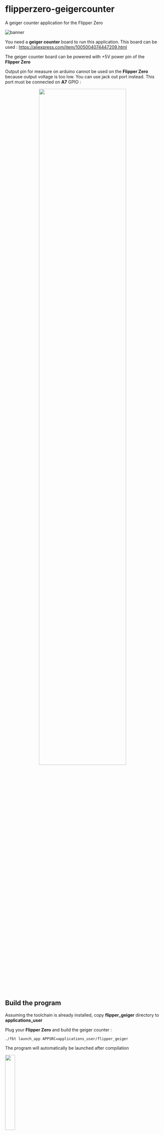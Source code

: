 # flipperzero-geigercounter
A geiger counter application for the Flipper Zero

![banner](https://github.com/nmrr/flipperzero-geigercounter/blob/main/img/logo.jpg)

You need a **geiger counter** board to run this application. This board can be used : https://aliexpress.com/item/1005004074447209.html

The geiger counter board can be powered with +5V power pin of the **Flipper Zero** 

Output pin for measure on arduino cannot be used on the **Flipper Zero** because output voltage is too low. You can use jack out port instead. This port must be connected on **A7** GPIO :

<p align="center"><img src="https://github.com/nmrr/flipperzero-geigercounter/blob/main/img/schematic.jpg" width=75% height=75%></p>

## Build the program

Assuming the toolchain is already installed, copy **flipper_geiger** directory to **applications_user**

Plug your **Flipper Zero** and build the geiger counter :
```
./fbt launch_app APPSRC=applications_user/flipper_geiger
```

The program will automatically be launched after compilation

<img src="https://github.com/nmrr/flipperzero-geigercounter/blob/main/img/flipper1.png" width=25% height=25%>

**A4** GPIO can be connected on **A7** GPIO to test this application without using a geiger tube. **A4** GPIO is generating a signal whose frequency changes every second.

Press Ok button to clear the graph, press back button to quit

If you don't want to build this application, just simply copy **flipper_geiger.fap** on your **Flipper Zero**

## Use cases

Ambient radioactivity :

<img src="https://github.com/nmrr/flipperzero-geigercounter/blob/main/img/flipper2.png" width=25% height=25%>

Measure of uranium ore piece inside a lead container :

<img src="https://github.com/nmrr/flipperzero-geigercounter/blob/main/img/flipper3.png" width=25% height=25%>

Measure of uranium ore piece in contact with the geiger tube :

<img src="https://github.com/nmrr/flipperzero-geigercounter/blob/main/img/flipper4.png" width=25% height=25%>

All previous measures in a row (the scale of the graph is automatically adjusted) :

<img src="https://github.com/nmrr/flipperzero-geigercounter/blob/main/img/flipper5.png" width=25% height=25%>

**A4** GPIO on **A7** GPIO :

<img src="https://github.com/nmrr/flipperzero-geigercounter/blob/main/img/flipper6.png" width=25% height=25%>